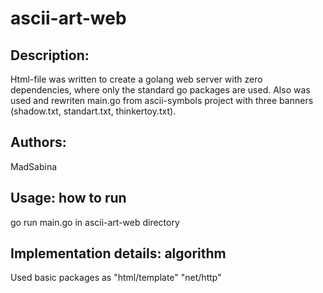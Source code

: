 # ascii-art-web
## Description:
Html-file was written to create a golang web server with zero dependencies, where only the standard go packages are used. Also was used and rewriten main.go from ascii-symbols project with three banners (shadow.txt, standart.txt, thinkertoy.txt).

## Authors:
MadSabina

## Usage: how to run
go run main.go in ascii-art-web directory

## Implementation details: algorithm
Used basic packages as "html/template" "net/http"
